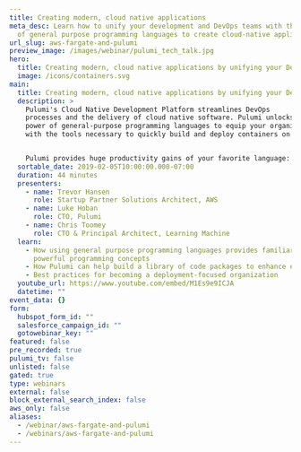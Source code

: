 ```yaml
---
title: Creating modern, cloud native applications
meta_desc: Learn how to unify your development and DevOps teams with the power
  of general purpose programming languages to create cloud-native applications.
url_slug: aws-fargate-and-pulumi
preview_image: /images/webinar/pulumi_tech_talk.jpg
hero:
  title: Creating modern, cloud native applications by unifying your DevOps teams
  image: /icons/containers.svg
main:
  title: Creating modern, cloud native applications by unifying your DevOps teams
  description: >
    Pulumi's Cloud Native Development Platform streamlines DevOps
    processes and the delivery of cloud native software. Pulumi unlocks the
    power of general-purpose programming languages to equip your organization
    with the tools necessary to quickly build and deploy containers on AWS.


    Pulumi provides huge productivity gains of your favorite language: from testability, to code completion, error checking, packaging, versioning, and IDE support.
  sortable_date: 2019-02-05T10:00:00.000-07:00
  duration: 44 minutes
  presenters:
    - name: Trevor Hansen
      role: Startup Partner Solutions Architect, AWS
    - name: Luke Hoban
      role: CTO, Pulumi
    - name: Chris Toomey
      role: CTO & Principal Architect, Learning Machine
  learn:
    - How using general purpose programming languages provides familiar and
      powerful programming concepts
    - How Pulumi can help build a library of code packages to enhance efficiency
    - Best practices for becoming a deployment-focused organization
  youtube_url: https://www.youtube.com/embed/M1Es9e9ICJA
  datetime: ""
event_data: {}
form:
  hubspot_form_id: ""
  salesforce_campaign_id: ""
  gotowebinar_key: ""
featured: false
pre_recorded: true
pulumi_tv: false
unlisted: false
gated: true
type: webinars
external: false
block_external_search_index: false
aws_only: false
aliases:
  - /webinar/aws-fargate-and-pulumi
  - /webinars/aws-fargate-and-pulumi
---
```

